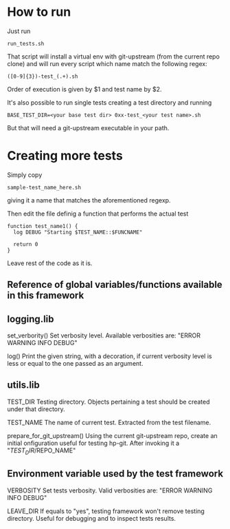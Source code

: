 # How to run

Just run

    run_tests.sh

That script will install a virtual env with git-upstream (from the current repo
clone) and will run every script which name match the following regex:

    ([0-9]{3})-test_(.+).sh

Order of execution is given by $1 and test name by $2.

It's also possible to run single tests creating a test directory and running

    BASE_TEST_DIR=<your base test dir> 0xx-test_<your test name>.sh

But that will need a git-upstream executable in your path.


# Creating more tests

Simply copy

    sample-test_name_here.sh

giving it a name that matches the aforementioned regexp.

Then edit the file definig a function that performs the actual test

    function test_name1() {
      log DEBUG "Starting $TEST_NAME::$FUNCNAME"

      return 0
    }

Leave rest of the code as it is.

## Reference of global variables/functions available in this framework


logging.lib
-----------

set_verbority()     Set verbosity level. Available verbosities are:
                    "ERROR WARNING INFO DEBUG"

log()               Print the given string, with a decoration, if current
                    verbosity level is less or equal to the one passed as
                    an argument.

utils.lib
-----------

TEST_DIR            Testing directory. Objects pertaining a test should be
                    created under that directory.

TEST_NAME           The name of current test. Extracted from the test filename.

prepare_for_git_upstream() Using the current git-upstream repo, create an
                           initial onfiguration useful for testing hp-git.
                           After invoking it a  "$TEST_DIR/$REPO_NAME"

## Environment variable used by the test framework

VERBOSITY           Set tests verbosity. Valid verbosities are:
                    "ERROR WARNING INFO DEBUG"

LEAVE_DIR           If equals to "yes", testing framework won't remove testing
                    directory. Useful for debugging and to inspect tests
                    results.